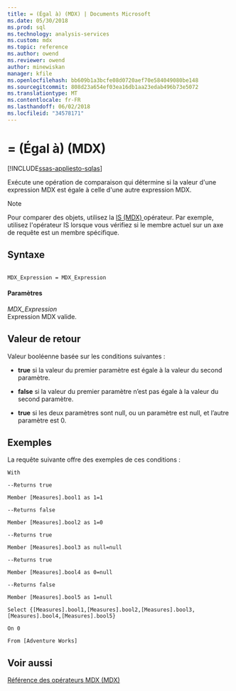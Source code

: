 ```yaml
---
title: = (Égal à) (MDX) | Documents Microsoft
ms.date: 05/30/2018
ms.prod: sql
ms.technology: analysis-services
ms.custom: mdx
ms.topic: reference
ms.author: owend
ms.reviewer: owend
author: minewiskan
manager: kfile
ms.openlocfilehash: bb609b1a3bcfe08d0720aef70e584049080be148
ms.sourcegitcommit: 808d23a654ef03ea16db1aa23edab496b73e5072
ms.translationtype: MT
ms.contentlocale: fr-FR
ms.lasthandoff: 06/02/2018
ms.locfileid: "34578171"
---
```

# <a name="-equal-to-mdx"></a>= (Égal à) (MDX)
[!INCLUDE[ssas-appliesto-sqlas](../includes/ssas-appliesto-sqlas.md)]

  Exécute une opération de comparaison qui détermine si la valeur d'une expression MDX est égale à celle d'une autre expression MDX.  
  
> [!NOTE]  
>  Pour comparer des objets, utilisez la [IS &#40;MDX&#41; ](../mdx/is-mdx.md) opérateur. Par exemple, utilisez l'opérateur IS lorsque vous vérifiez si le membre actuel sur un axe de requête est un membre spécifique.  
  
## <a name="syntax"></a>Syntaxe  
  
```  
  
MDX_Expression = MDX_Expression   
```  
  
#### <a name="parameters"></a>Paramètres  
 *MDX_Expression*  
 Expression MDX valide.  
  
## <a name="return-value"></a>Valeur de retour  
 Valeur booléenne basée sur les conditions suivantes :  
  
-   **true** si la valeur du premier paramètre est égale à la valeur du second paramètre.  
  
-   **false** si la valeur du premier paramètre n’est pas égale à la valeur du second paramètre.  
  
-   **true** si les deux paramètres sont null, ou un paramètre est null, et l’autre paramètre est 0.  
  
## <a name="examples"></a>Exemples  
 La requête suivante offre des exemples de ces conditions :  
  
 `With`  
  
 `--Returns true`  
  
 `Member [Measures].bool1 as 1=1`  
  
 `--Returns false`  
  
 `Member [Measures].bool2 as 1=0`  
  
 `--Returns true`  
  
 `Member [Measures].bool3 as null=null`  
  
 `--Returns true`  
  
 `Member [Measures].bool4 as 0=null`  
  
 `--Returns false`  
  
 `Member [Measures].bool5 as 1=null`  
  
 `Select {[Measures].bool1,[Measures].bool2,[Measures].bool3,[Measures].bool4,[Measures].bool5}`  
  
 `On 0`  
  
 `From [Adventure Works]`  
  
## <a name="see-also"></a>Voir aussi  
 [Référence des opérateurs MDX &#40;MDX&#41;](../mdx/mdx-operator-reference-mdx.md)  
  
  
